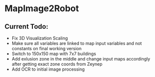 # MapImage2Robot


## Current Todo: 

- Fix 3D Visualization Scaling
- Make sure all variables are linked to map input variables and not constants on final working version
- Switch to 150x150 map with 7x7 buildings
- Add exlusion zone in the middle and change input maps accordingly after getting exact zone coords from Zeynep
- Add OCR to initial image processing 